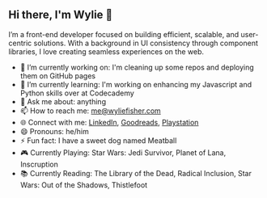 ## Hi there, I'm Wylie 👋

I’m a front-end developer focused on building efficient, scalable, and user-centric solutions. With a background in UI consistency through component libraries, I love creating seamless experiences on the web.

- 🔭 I’m currently working on: I'm cleaning up some repos and deploying them on GitHub pages
- 🌱 I’m currently learning: I'm working on enhancing my Javascript and Python skills over at Codecademy
- 💬 Ask me about: anything
- 📫 How to reach me: me@wyliefisher.com
- 🌐 Connect with me: [LinkedIn](https://www.linkedin.com/in/wyliefisher/), [Goodreads](https://www.goodreads.com/user/show/7199856-wylie), [Playstation](https://profile.playstation.com/Mechascopic)
- 😄 Pronouns: he/him
- ⚡ Fun fact: I have a sweet dog named Meatball
- 🎮 Currently Playing: Star Wars: Jedi Survivor, Planet of Lana, Inscruption
- 📚 Currently Reading: The Library of the Dead, Radical Inclusion, Star Wars: Out of the Shadows, Thistlefoot
